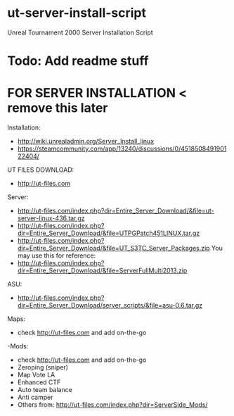 # ut-server-install-script
Unreal Tournament 2000 Server Installation Script


# Todo: Add readme stuff


# FOR SERVER INSTALLATION < remove this later
Installation:
- http://wiki.unrealadmin.org/Server_Install_linux
- https://steamcommunity.com/app/13240/discussions/0/451850849190122404/

UT FILES DOWNLOAD:
- http://ut-files.com

Server:
- http://ut-files.com/index.php?dir=Entire_Server_Download/&file=ut-server-linux-436.tar.gz
- http://ut-files.com/index.php?dir=Entire_Server_Download/&file=UTPGPatch451LINUX.tar.gz
- http://ut-files.com/index.php?dir=Entire_Server_Download/&file=UT_S3TC_Server_Packages.zip
You may use this for reference:
- http://ut-files.com/index.php?dir=Entire_Server_Download/&file=ServerFullMulti2013.zip

ASU:
- http://ut-files.com/index.php?dir=Entire_Server_Download/server_scripts/&file=asu-0.6.tar.gz

Maps:
- check http://ut-files.com and add on-the-go

-Mods: 
- check http://ut-files.com and add on-the-go
- Zeroping (sniper)
- Map Vote LA
- Enhanced CTF
- Auto team balance
- Anti camper
- Others from: http://ut-files.com/index.php?dir=ServerSide_Mods/



